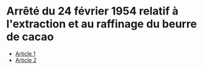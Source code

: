 # Arrêté du 24 février 1954 relatif à l'extraction et au raffinage du beurre de cacao

- [Article 1](article-1.md)
- [Article 2](article-2.md)
